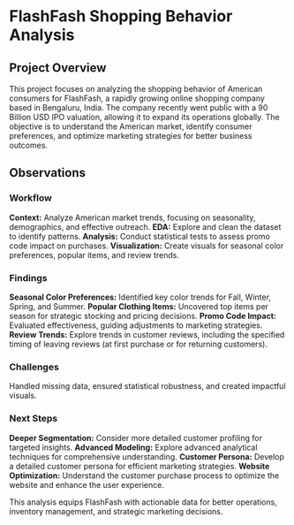 # FlashFash Shopping Behavior Analysis

## Project Overview

This project focuses on analyzing the shopping behavior of American consumers for FlashFash, a rapidly growing online shopping company based in Bengaluru, India. The company recently went public with a 90 Billion USD IPO valuation, allowing it to expand its operations globally. The objective is to understand the American market, identify consumer preferences, and optimize marketing strategies for better business outcomes.

## Observations

### Workflow
**Context:** Analyze American market trends, focusing on seasonality, demographics, and effective outreach.
**EDA:** Explore and clean the dataset to identify patterns.
**Analysis:** Conduct statistical tests to assess promo code impact on purchases.
**Visualization:** Create visuals for seasonal color preferences, popular items, and review trends.

### Findings
**Seasonal Color Preferences:** Identified key color trends for Fall, Winter, Spring, and Summer.
**Popular Clothing Items:** Uncovered top items per season for strategic stocking and pricing decisions.
**Promo Code Impact:** Evaluated effectiveness, guiding adjustments to marketing strategies.
**Review Trends:** Explore trends in customer reviews, including the specified timing of leaving reviews (at first purchase or for returning customers).

### Challenges
Handled missing data, ensured statistical robustness, and created impactful visuals.

### Next Steps
**Deeper Segmentation:** Consider more detailed customer profiling for targeted insights.
**Advanced Modeling:** Explore advanced analytical techniques for comprehensive understanding.
**Customer Persona:** Develop a detailed customer persona for efficient marketing strategies.
**Website Optimization:** Understand the customer purchase process to optimize the website and enhance the user experience.

This analysis equips FlashFash with actionable data for better operations, inventory management, and strategic marketing decisions.
